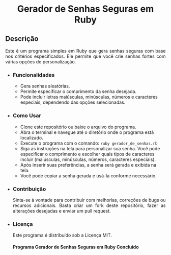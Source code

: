 <h1 align="center">Gerador de Senhas Seguras em Ruby</h1>

## Descrição 
<p align="justify">Este é um programa simples em Ruby que gera senhas seguras com base nos critérios especificados. Ele permite que você crie senhas fortes com várias opções de personalização.</p>

* ### Funcionalidades

    - Gera senhas aleatórias.
    - Permite especificar o comprimento da senha desejada.
    - Pode incluir letras maiúsculas, minúsculas, números e caracteres especiais, dependendo das opções selecionadas.

* ### Como Usar

     - Clone este repositório ou baixe o arquivo do programa.
     - Abra o terminal e navegue até o diretório onde o programa está localizado.
     - Execute o programa com o comando:
          ```ruby gerador_de_senhas.rb```
     - Siga as instruções na tela para personalizar sua senha. Você pode especificar o comprimento e escolher quais tipos de caracteres          incluir (maiúsculas, minúsculas, números, caracteres especiais).
     - Após inserir suas preferências, a senha será gerada e exibida na tela.
     - Você pode copiar a senha gerada e usá-la conforme necessário.


* ### Contribuição
     <p align="justify">Sinta-se à vontade para contribuir com melhorias, correções de bugs ou recursos adicionais. Basta criar um fork deste repositório, fazer as alterações desejadas e enviar um pull request.</p>

* ### Licença
     <p align="justify">Este programa é distribuído sob a Licença MIT.</p>


     <h4 align="justify">Programa Gerador de Senhas Seguras em Ruby  Concluído</h4>

